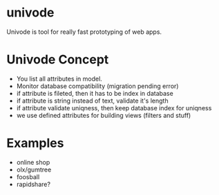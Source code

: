 # univode
Univode is tool for really fast prototyping of web apps.

# Univode Concept
 * You list all attributes in model.
 * Monitor database compatibility (migration pending error)
 * if attribute is fileted, then it has to be index in database
 * if attribute is string instead of text, validate it's length
 * if attribute validate uniqness, then keep database index for uniqness
 * we use defined attributes for building views (filters and stuff)
 
 

# Examples
 * online shop
 * olx/gumtree
 * foosball
 * rapidshare?
